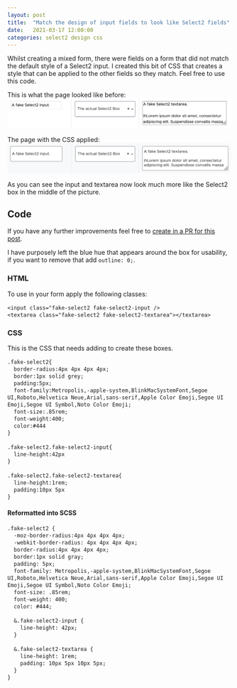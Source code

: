 ```yaml
---
layout: post
title:  "Match the design of input fields to look like Select2 fields"
date:   2021-03-17 12:00:00
categories: select2 design css
---
```


Whilst creating a mixed form, there were fields on a form that did not match the default style of a Select2 input. I created this bit of CSS that creates a style that can be applied to the other fields so they match. Feel free to use this code.

This is what the page looked like before:
![](/assets/images/posts/fake-select2-before.png) 


The page with the CSS applied:
![](/assets/images/posts/fake-select2-after.png) 


As you can see the input and textarea now look much more like the Select2 box in the middle of the picture.

## Code

If you have any further improvements feel free to [create in a PR for this post][github].

I have purposely left the blue hue that appears around the box for usability, if you want to remove that add `outline: 0;`.

### HTML

To use in your form apply the following classes:

```
<input class="fake-select2 fake-select2-input />
<textarea class="fake-select2 fake-select2-textarea"></textarea>
```
### CSS

This is the CSS that needs adding to create these boxes.

```
.fake-select2{
  border-radius:4px 4px 4px 4px;
  border:1px solid grey;
  padding:5px;
  font-family:Metropolis,-apple-system,BlinkMacSystemFont,Segoe UI,Roboto,Helvetica Neue,Arial,sans-serif,Apple Color Emoji,Segoe UI Emoji,Segoe UI Symbol,Noto Color Emoji;
  font-size:.85rem;
  font-weight:400;
  color:#444
}

.fake-select2.fake-select2-input{
  line-height:42px
}

.fake-select2.fake-select2-textarea{
  line-height:1rem;
  padding:10px 5px
}
```


#### Reformatted into SCSS

```
.fake-select2 {
  -moz-border-radius:4px 4px 4px 4px;
  -webkit-border-radius: 4px 4px 4px 4px;
  border-radius:4px 4px 4px 4px;
  border:1px solid gray;
  padding: 5px;
  font-family: Metropolis,-apple-system,BlinkMacSystemFont,Segoe UI,Roboto,Helvetica Neue,Arial,sans-serif,Apple Color Emoji,Segoe UI Emoji,Segoe UI Symbol,Noto Color Emoji;
  font-size: .85rem;
  font-weight: 400;
  color: #444;

  &.fake-select2-input {
    line-height: 42px;
  }

  &.fake-select2-textarea {
    line-height: 1rem;
    padding: 10px 5px 10px 5px;
  }
}
```


[github]: https://github.com/NiallBunting/niallbunting.github.io/tree/master/_posts
